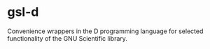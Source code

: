 gsl-d
=====

Convenience wrappers in the D programming language for selected functionality of the GNU Scientific library.
